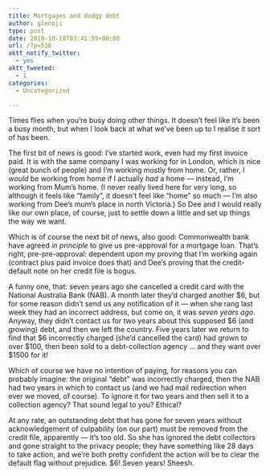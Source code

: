 ```yaml
---
title: Mortgages and dodgy debt
author: glennji
type: post
date: 2010-10-18T03:41:59+00:00
url: /?p=536
aktt_notify_twitter:
  - yes
aktt_tweeted:
  - 1
categories:
  - Uncategorized

---
```

Times flies when you&#8217;re busy doing other things. It doesn&#8217;t feel like it&#8217;s been a busy month, but when I look back at what we&#8217;ve been up to I realise it sort of has been.
  
The first bit of news is good: I&#8217;ve started work, even had my first invoice paid. It is with the same company I was working for in London, which is nice (great bunch of people) and I&#8217;m working mostly from home. Or, rather, I _would_ be working from home if I actually _had_ a home &#8212; instead, I&#8217;m working from Mum&#8217;s home. (I never really lived here for very long, so although it feels like &#8220;family&#8221;, it doesn&#8217;t feel like &#8220;home&#8221; so much &#8212; I&#8217;m also working from Dee&#8217;s mum&#8217;s place in north Victoria.) So Dee and I would really like our own place, of course, just to settle down a little and set up things the way we want.
  
Which is of course the next bit of news, also good: Commonwealth bank have agreed _in principle_ to give us pre-approval for a mortgage loan. That&#8217;s right, pre-pre-approval: dependent upon my proving that I&#8217;m working again (contract plus paid invoice does that) and Dee&#8217;s proving that the credit-default note on her credit file is bogus.
  
A funny one, that: seven years ago she cancelled a credit card with the National Australia Bank (NAB). A month later they&#8217;d charged another $6, but for some reason didn&#8217;t send us any notification of it &#8212; when she rang last week they had an incorrect address, but come on, it was _seven years ago_. Anyway, they didn&#8217;t contact us for two years about this supposed $6 (and growing) debt, and then we left the country. Five years later we return to find that $6 incorrectly charged (she&#8217;d cancelled the card) had grown to over $100, then been sold to a debt-collection agency &#8230; and they want over $1500 for it!
  
Which of course we have no intention of paying, for reasons you can probably imagine: the original &#8220;debt&#8221; was incorrectly charged, then the NAB had two years in which to contact us (and we had mail redirection when ever we moved, of course). To ignore it for two years and then sell it to a collection agency? That sound legal to you? Ethical?
  
At any rate, an outstanding debt that has gone for seven years without acknowledgement of culpability (on our part) must be removed from the credit file, apparently &#8212; it&#8217;s too old. So she has ignored the debt collectors and gone straight to the privacy people; they have something like 28 days to take action, and we&#8217;re both pretty confident the action will be to clear the default flag without prejudice. $6! Seven years! Sheesh.
